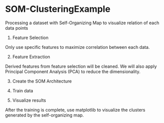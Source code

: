 # SOM-ClusteringExample
Processing a dataset with Self-Organizing Map to visualize relation of each data points

1. Feature Selection

Only use specific features to maximize correlation between each data. 

2. Feature Extraction

Derived features from feature selection will be cleaned. We will also apply Principal Component Analysis (PCA) to reduce the dimensionality. 

3. Create the SOM Architecture

4. Train data

5. Visualize results

After the training is complete, use matplotlib to visualize the clusters generated by the self-organizing map.
